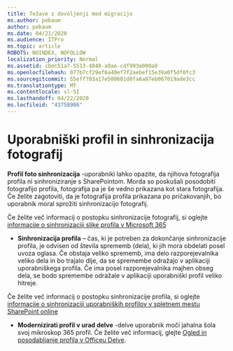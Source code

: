 ```yaml
---
title: Težave z dovoljenji med migracijo
ms.author: pebaum
author: pebaum
ms.date: 04/21/2020
ms.audience: ITPro
ms.topic: article
ROBOTS: NOINDEX, NOFOLLOW
localization_priority: Normal
ms.assetid: cbec51a7-5513-4848-a9ae-cdf993e000a8
ms.openlocfilehash: 077b7cf29ef6a40ef7f2aebef15e39a0f5df0fc3
ms.sourcegitcommit: 55eff703a17e500681d8fa6a87eb067019ade3cc
ms.translationtype: MT
ms.contentlocale: sl-SI
ms.lasthandoff: 04/22/2020
ms.locfileid: "43758986"
---
```

# <a name="user-profile-and-photo-synchronization"></a>Uporabniški profil in sinhronizacija fotografij

 **Profil foto sinhronizacija** -uporabniki lahko opazite, da njihova fotografija profila ni sinhroniziranje s SharePointom. Morda so poskušali posodobiti fotografijo profila, fotografija pa je še vedno prikazana kot stara fotografija. Če želite zagotoviti, da je fotografija profila prikazana po pričakovanjih, bo uporabnik moral sprožiti sinhronizacijo fotografij. 
  
Če želite več informacij o postopku sinhronizacije fotografij, si oglejte [informacije o sinhronizaciji slike profila v Microsoft 365](https://go.microsoft.com/fwlink/?linkid=2022634)
  
- **Sinhronizacija profila** – čas, ki je potreben za dokončanje sinhronizacije profila, je odvisen od števila sprememb (dela), ki jih mora obdelati posel uvoza oglasa. Če obstaja veliko sprememb, ima delo razporejevalnika veliko dela in bo trajalo dlje, da se spremembe odražajo v aplikaciji uporabniškega profila. Če ima posel razporejevalnika majhen obseg dela, se bodo spremembe odražale v aplikaciji uporabniški profil veliko hitreje. 
  
Če želite več informacij o postopku sinhronizacije profila, si oglejte [informacije o sinhronizaciji uporabniških profilov v spletnem mestu SharePoint online](https://go.microsoft.com/fwlink/?linkid=2022639)
    
- **Modernizirati profil v urad delve** -delve uporabnik moči jahalna šola svoj mikroskop 365 profil. Če želite več informacij, glejte [Ogled in posodabljanje profila v Officeu Delve](https://support.office.com/article/View-and-update-your-profile-in-Office-Delve-4e84343b-eedf-45a1-aeb9-8627ccca14ba).
    

